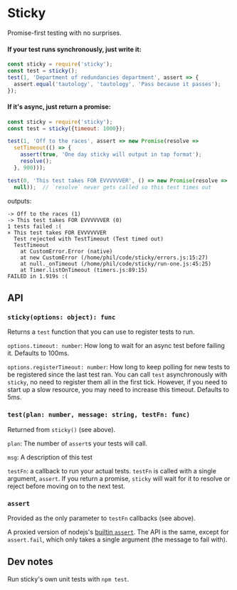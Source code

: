 # Sticky

Promise-first testing with no surprises.

#### If your test runs synchronously, just write it:

```js
const sticky = require('sticky');
const test = sticky();
test(1, 'Department of redundancies department', assert => {
  assert.equal('tautology', 'tautology', 'Pass because it passes');
});
```

#### If it's async, just return a promise:

```js
const sticky = require('sticky');
const test = sticky({timeout: 1000});

test(1, 'Off to the races', assert => new Promise(resolve =>
  setTimeout(() => {
    assert(true, 'One day sticky will output in tap format');
    resolve();
  }, 900)));

test(0, 'This test takes FOR EVVVVVVER', () => new Promise(resolve =>
  null));  // `resolve` never gets called so this test times out
```

outputs:

```
-> Off to the races (1)
-> This test takes FOR EVVVVVVER (0)
1 tests failed :(
× This test takes FOR EVVVVVVER
  Test rejected with TestTimeout (Test timed out)
  TestTimeout
    at CustomError.Error (native)
    at new CustomError (/home/phil/code/sticky/errors.js:15:27)
    at null._onTimeout (/home/phil/code/sticky/run-one.js:45:25)
    at Timer.listOnTimeout (timers.js:89:15)
FAILED in 1.919s :(
```


## API

### `sticky(options: object): func`

Returns a `test` function that you can use to register tests to run.

`options.timeout: number`: How long to wait for an async test before failing it. Defaults to 100ms.

`options.registerTimeout: number`: How long to keep polling for new tests to be registered since the last test ran. You can call `test` asynchronously with `sticky`, no need to register them all in the first tick. However, if you need to start up a slow resource, you may need to increase this timeout. Defaults to 5ms.


### `test(plan: number, message: string, testFn: func)`

Returned from `sticky()` (see above).

`plan`: The number of `assert`s your tests will call.

`msg`: A description of this test

`testFn`: a callback to run your actual tests. `testFn` is called with a single argument, `assert`. If you return a promise, `sticky` will wait for it to resolve or reject before moving on to the next test.


### `assert`

Provided as the only parameter to `testFn` callbacks (see above).

A proxied version of nodejs's [builtin `assert`](https://nodejs.org/api/all.html#all_assert). The API is the same, except for `assert.fail`, which only takes a single argument (the message to fail with).


## Dev notes

Run sticky's own unit tests with `npm test`.
